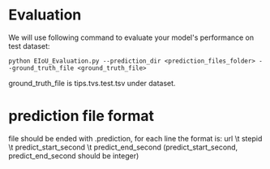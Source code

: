 # Evaluation
We will use following command to evaluate your model's performance on test dataset: 
```
python EIoU_Evaluation.py --prediction_dir <prediction_files_folder> --ground_truth_file <ground_truth_file>
```
ground_truth_file is tips.tvs.test.tsv under dataset.

# prediction file format
file should be ended with .prediction, for each line the format is:
url \t stepid \t predict_start_second \t predict_end_second 
(predict_start_second, predict_end_second should be integer)

